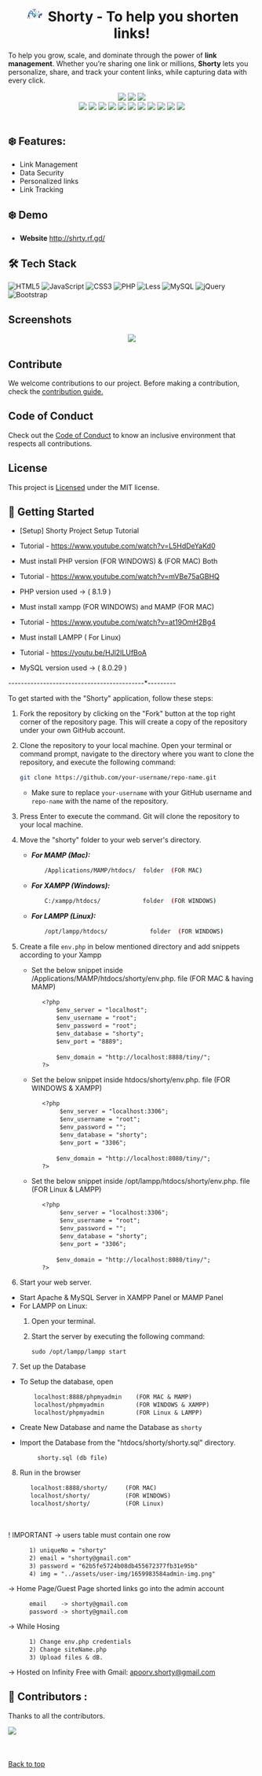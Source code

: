 
<h1 align = "center">  <img src = "./assets/img/inside-header-logo.png" height = "30" width = "40">&nbspShorty - To help you shorten links! </h1>
<!-- <hr> -->
<div>
To help you grow, scale, and dominate through the power of <b>link management</b>. Whether you’re sharing one link or millions, <b>Shorty</b> lets you personalize, share, and track your content links, while capturing data with every click.</div>
 </div>
 <br>
<div align="center">
  <img src="https://forthebadge.com/images/badges/built-with-love.svg" />
  <img src="https://forthebadge.com/images/badges/uses-brains.svg" />
  <img src="https://forthebadge.com/images/badges/powered-by-responsibility.svg" />
  <br/>
  <img src="https://img.shields.io/github/repo-size/apoorvaron/Shorty?style=for-the-badge" />
  <img src="https://img.shields.io/github/license/apoorvaron/Shorty?style=for-the-badge" />
  <img src="https://img.shields.io/github/issues-closed-raw/apoorvaron/Shorty?style=for-the-badge" />
  <img src="https://img.shields.io/github/issues/apoorvaron/Shorty?style=for-the-badge" />
  <img src="https://img.shields.io/github/issues-closed/apoorvaron/Shorty?style=for-the-badge" />
  <img src="https://img.shields.io/github/stars/apoorvaron/Shorty?style=for-the-badge" />
  <img src="https://img.shields.io/github/forks/apoorvaron/Shorty?style=for-the-badge" />
  <img src="https://img.shields.io/github/issues-pr/apoorvaron/Shorty?style=for-the-badge" />
  <img src="https://img.shields.io/github/last-commit/apoorvaron/Shorty?style=for-the-badge" />
  <img src="https://img.shields.io/github/contributors/apoorvaron/Shorty?style=for-the-badge" />
  <img src="https://img.shields.io/github/issues-pr-closed-raw/apoorvaron/Shorty?style=for-the-badge" />
  
</div>
<br>

 
 ## :snowflake: Features:

- Link Management
- Data Security
- Personalized links
- Link Tracking

## :snowflake: Demo

- **Website** http://shrty.rf.gd/

## :hammer_and_wrench: Tech Stack
![HTML5](https://img.shields.io/badge/html5-%23E34F26.svg?style=for-the-badge&logo=html5&logoColor=white)
![JavaScript](https://img.shields.io/badge/javascript-%23323330.svg?style=for-the-badge&logo=javascript&logoColor=%23F7DF1E)
![CSS3](https://img.shields.io/badge/css3-%231572B6.svg?style=for-the-badge&logo=css3&logoColor=white)
![PHP](https://img.shields.io/badge/php-%23777BB4.svg?style=for-the-badge&logo=php&logoColor=white)
![Less](https://img.shields.io/badge/less-2B4C80?style=for-the-badge&logo=less&logoColor=white)
![MySQL](https://img.shields.io/badge/mysql-%2300f.svg?style=for-the-badge&logo=mysql&logoColor=white)
![jQuery](https://img.shields.io/badge/jquery-%230769AD.svg?style=for-the-badge&logo=jquery&logoColor=white)
![Bootstrap](https://img.shields.io/badge/bootstrap-%238511FA.svg?style=for-the-badge&logo=bootstrap&logoColor=white)

## Screenshots

<div align = "center">
<img src = "./img/screenshot.gif">
</div>
<div id="top">

## Contribute

We welcome contributions to our project.
Before making a contribution, check the <a href="https://github.com/apoorvaron/Shorty/blob/main/CONTRIBUTING.md">contribution guide.</a>

## Code of Conduct

Check out the <a href="https://github.com/apoorvaron/Shorty/blob/main/CODE_OF_CONDUCT.md">Code of Conduct</a> to know an inclusive environment that respects all contributions.

## License

This project is <a href="https://github.com/apoorvaron/Shorty/blob/main/LICENSE">Licensed</a> under the MIT license.
          
 ##  🚀 Getting Started
  
- [Setup] Shorty Project Setup Tutorial
- Tutorial - https://www.youtube.com/watch?v=L5HdDeYaKd0

- Must install PHP version (FOR WINDOWS) & (FOR MAC) Both
- Tutorial - https://www.youtube.com/watch?v=mVBe75aGBHQ
- PHP version used -> ( 8.1.9 )


- Must install xampp (FOR WINDOWS) and MAMP (FOR MAC) 
- Tutorial - https://www.youtube.com/watch?v=at19OmH2Bg4

- Must install LAMPP ( For Linux)
- Tutorial - https://youtu.be/HJl2ILUfBoA

- MySQL version used -> ( 8.0.29 )

-------*---------*---------*---------*---------*---------

To get started with the "Shorty" application, follow these steps:

1. Fork the repository by clicking on the "Fork" button at the top right corner of the repository page. This will create a copy of the repository under your own GitHub account.

2. Clone the repository to your local machine. Open your terminal or command prompt, navigate to the directory where you want to clone the repository, and execute the following command:
   ```bash
   git clone https://github.com/your-username/repo-name.git
   ```
   - Make sure to replace `your-username` with your GitHub username and `repo-name` with the name of the repository.

3. Press Enter to execute the command. Git will clone the repository to your local machine.
   
4. Move the "shorty" folder to your web server's directory. 

   - _**For MAMP (Mac):**_ <br>
   ```bash
          /Applications/MAMP/htdocs/  folder  (FOR MAC)
   ```
   - _**For XAMPP (Windows):**_ <br>
   ```bash
          C:/xampp/htdocs/            folder  (FOR WINDOWS)
   ```
   - _**For LAMPP (Linux):**_ <br>
   ```bash
          /opt/lampp/htdocs/            folder  (FOR WINDOWS)
   ```
5. Create a file `env.php` in below mentioned directory and add snippets according to your Xampp 
   - Set the below snippet inside /Applications/MAMP/htdocs/shorty/env.php. file (FOR MAC & having MAMP)
          
            <?php
                $env_server = "localhost";
                $env_username = "root";
                $env_password = "root";
                $env_database = "shorty";
                $env_port = "8889";

                $env_domain = "http://localhost:8888/tiny/";
            ?>

   - Set the below snippet inside htdocs/shorty/env.php. file (FOR WINDOWS & XAMPP)
          

            <?php
                 $env_server = "localhost:3306";
                 $env_username = "root";
                 $env_password = "";
                 $env_database = "shorty";
                 $env_port = "3306";
     
                $env_domain = "http://localhost:8080/tiny/";
            ?>
   - Set the below snippet inside /opt/lampp/htdocs/shorty/env.php. file (FOR Linux & LAMPP)
          

            <?php
                 $env_server = "localhost:3306";
                 $env_username = "root";
                 $env_password = "";
                 $env_database = "shorty";
                 $env_port = "3306";
     
                $env_domain = "http://localhost:8080/tiny/";
            ?>
        
6. Start your web server.
- Start Apache & MySQL Server in XAMPP Panel or MAMP Panel
- For LAMPP on Linux:
     1) Open your terminal.
     2) Start the  server by executing the following command:

            sudo /opt/lampp/lampp start
7. Set up the Database
- To Setup the database, open 

          localhost:8888/phpmyadmin    (FOR MAC & MAMP)
          localhost/phpmyadmin         (FOR WINDOWS & XAMPP)
          localhost/phpmyadmin         (FOR Linux & LAMPP)
          
- Create New Database and name the Database as  `shorty`
- Import the Database from the "htdocs/shorty/shorty.sql" directory. 

           shorty.sql (db file)

8. Run in the browser 

          localhost:8888/shorty/     (FOR MAC)
          localhost/shorty/          (FOR WINDOWS)
          localhost/shorty/          (FOR Linux)
          

<br><br>
! IMPORTANT -> users table must contain one row 

          1) uniqueNo = "shorty"
          2) email = "shorty@gmail.com"
          3) password = "62b5fe5724b08db455672377fb31e95b"
          4) img = "../assets/user-img/1659983584admin-img.png"
          
-> Home Page/Guest Page shorted links go into the admin account 
          
          email    -> shorty@gmail.com
          password -> shorty@gmail.com

-> While Hosing

          1) Change env.php credentials
          2) Change siteName.php 
          3) Upload files & dB.
          
<!-- ## Contributors ✨

Thanks go to these wonderful people 💪

![Contributors](https://contrib.rocks/image?repo=apoorvaron/Shorty)

 -->
          
          
-> Hosted on Infinity Free with Gmail: apoorv.shorty@gmail.com
   

##  🤝 Contributors :

Thanks to all the contributors.

<a href="https://github.com/apoorvaron/Shorty/graphs/contributors"><img src="https://contrib.rocks/image?repo=apoorvaron/Shorty"></a>
</div>

<br><br>
 <a href="#top">Back to top</a>

